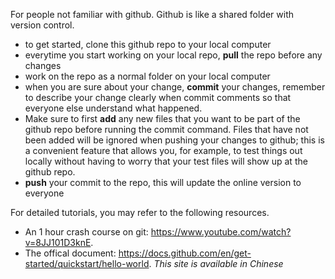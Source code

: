 For people not familiar with github. Github is like a shared folder with version control.
  - to get started, clone this github repo to your local computer
  - everytime you start working on your local repo, **pull** the repo before any changes
  - work on the repo as a normal folder on your local computer
  - when you are sure about your change, **commit** your changes, remember to describe your change clearly when commit comments so that everyone else understand what happened.
  - Make sure to first **add** any new files that you want to be part of the github repo  before running the commit command. Files that have not been added will be ignored when pushing your changes to github; this is a convenient feature that allows you, for example, to test things out locally without having to worry that your test files will show up at the github repo.
  - **push** your commit to the repo, this will update the online version to everyone

For detailed tutorials, you may refer to the following resources.
- An 1 hour crash course on git: https://www.youtube.com/watch?v=8JJ101D3knE.
- The offical document: https://docs.github.com/en/get-started/quickstart/hello-world. *This site is available in Chinese*
